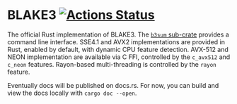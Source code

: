 # BLAKE3 [![Actions Status](https://github.com/veorq/BLAKE3/workflows/tests/badge.svg)](https://github.com/veorq/BLAKE3/actions)

The official Rust implementation of BLAKE3. The [`b3sum`
sub-crate](./b3sum) provides a command line interface. SSE4.1 and AVX2
implementations are provided in Rust, enabled by default, with dynamic
CPU feature detection. AVX-512 and NEON implementation are available via
C FFI, controlled by the `c_avx512` and `c_neon` features. Rayon-based
multi-threading is controlled by the `rayon` feature.

Eventually docs will be published on docs.rs. For now, you can build and
view the docs locally with `cargo doc --open`.
